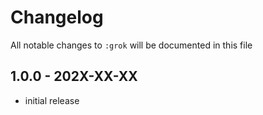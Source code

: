# Changelog

All notable changes to `:grok` will be documented in this file

## 1.0.0 - 202X-XX-XX

- initial release
